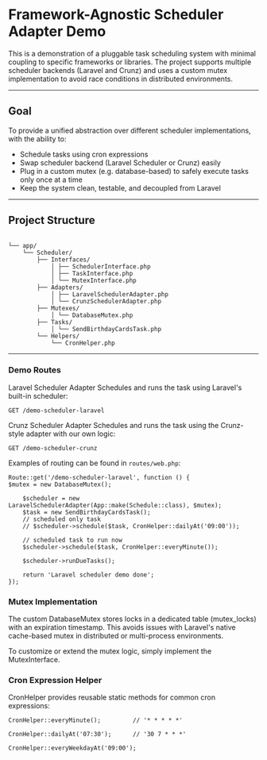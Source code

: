 # Framework-Agnostic Scheduler Adapter Demo

This is a demonstration of a pluggable task scheduling system with minimal coupling to specific frameworks or libraries. 
The project supports multiple scheduler backends (Laravel and Crunz) and uses a custom mutex implementation to avoid race conditions in distributed environments.

---

## Goal

To provide a unified abstraction over different scheduler implementations, with the ability to:

- Schedule tasks using cron expressions
- Swap scheduler backend (Laravel Scheduler or Crunz) easily
- Plug in a custom mutex (e.g. database-based) to safely execute tasks only once at a time
- Keep the system clean, testable, and decoupled from Laravel

---

## Project Structure

<pre lang="text"><code>
└── app/ 
    └── Scheduler/ 
        ├── Interfaces/ 
            │ ├── SchedulerInterface.php 
            │ ├── TaskInterface.php 
            │ └── MutexInterface.php 
        ├── Adapters/ 
            │ ├── LaravelSchedulerAdapter.php 
            │ └── CrunzSchedulerAdapter.php 
        ├── Mutexes/ 
            │ └── DatabaseMutex.php 
        ├── Tasks/ 
            │ └── SendBirthdayCardsTask.php 
        └── Helpers/ 
            └── CronHelper.php 
</code></pre>

---


### Demo Routes

Laravel Scheduler Adapter
Schedules and runs the task using Laravel's built-in scheduler:

`GET /demo-scheduler-laravel`

Crunz Scheduler Adapter
Schedules and runs the task using the Crunz-style adapter with our own logic:

`GET /demo-scheduler-crunz`

Examples of routing can be found in `routes/web.php`:

```
Route::get('/demo-scheduler-laravel', function () {
$mutex = new DatabaseMutex();

    $scheduler = new LaravelSchedulerAdapter(App::make(Schedule::class), $mutex);
    $task = new SendBirthdayCardsTask();
    // scheduled only task
    // $scheduler->schedule($task, CronHelper::dailyAt('09:00'));

    // scheduled task to run now
    $scheduler->schedule($task, CronHelper::everyMinute());

    $scheduler->runDueTasks();

    return 'Laravel scheduler demo done';
});
```

### Mutex Implementation

The custom DatabaseMutex stores locks in a dedicated table (mutex_locks) with an expiration timestamp.
This avoids issues with Laravel's native cache-based mutex in distributed or multi-process environments.

To customize or extend the mutex logic, simply implement the MutexInterface.

### Cron Expression Helper

CronHelper provides reusable static methods for common cron expressions:

`CronHelper::everyMinute();         // '* * * * *'`

`CronHelper::dailyAt('07:30');      // '30 7 * * *'`

`CronHelper::everyWeekdayAt('09:00');`

